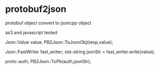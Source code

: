 # protobuf2json
protobuf object  convert to jsoncpp object 

as3 and javascript tested


Json::Value value;
PB2Json::ToJsonObj(resp,value);

Json::FastWriter fast_writer;
std::string jsonStr = fast_writer.write(value);

proto::auth;
PB2Json::ToPb(auth,jsonStr);

